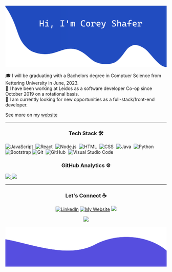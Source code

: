 ![TitleImage](./assets/top.png)

🎓&nbsp;I will be graduating with a Bachelors degree in Comptuer Science from Kettering University in June, 2023.<br>
💼&nbsp;I have been working at Leidos as a software developer Co-op since October 2019 on a rotational basis.<br>
🌱&nbsp;I am currently looking for new opportunities as a full-stack/front-end developer.<br>

See more on my <a href="https://corey-shafer.com/" target="_blank">website</a>

---

<h3 align="center">Tech Stack 🛠</h3>

![JavaScript](https://img.shields.io/badge/-JavaScript-05122A?style=flat&logo=javascript)&nbsp;
![React](https://img.shields.io/badge/-React-05122A?style=flat&logo=react)&nbsp;
![Node.js](https://img.shields.io/badge/-Node.js-05122A?style=flat&logo=node.js)&nbsp;
![HTML](https://img.shields.io/badge/-HTML-05122A?style=flat&logo=HTML5)&nbsp;
![CSS](https://img.shields.io/badge/-CSS-05122A?style=flat&logo=CSS3&logoColor=1572B6)&nbsp;
![Java](https://img.shields.io/badge/-Java-05122A?style=flat&logo=Java&logoColor=FFA518)&nbsp;
![Python](https://img.shields.io/badge/-Python-05122A?style=flat&logo=python)&nbsp;
![Bootstrap](https://img.shields.io/badge/-Bootstrap-05122A?style=flat&logo=bootstrap&logoColor=563D7C)
![Git](https://img.shields.io/badge/-Git-05122A?style=flat&logo=git)&nbsp;
![GitHub](https://img.shields.io/badge/-GitHub-05122A?style=flat&logo=github)&nbsp;
![Visual Studio Code](https://img.shields.io/badge/-Visual%20Studio%20Code-05122A?style=flat&logo=visual-studio-code&logoColor=007ACC)&nbsp;

<h3 align="center">GitHub Analytics ⚙️</h3>
<a href="https://github.com/anuraghazra/github-readme-stats" alt="">
    <img src="https://github-readme-stats.vercel.app/api?username=Crshafer12&hide=stars&show_icons=true&theme=dark&hide_border=true&icon_color=2764ba&bg_color=0d1117">
    <img src="https://github-readme-stats.vercel.app/api/top-langs/?username=Crshafer12&layout=compact&theme=dark&hide_border=true&icon_color=2764ba&bg_color=0d1117"> 
</a>

---

<h3 align="center">Let's Connect ☕</h3>
<p align="center"> 
  <a href="http://www.linkedin.com/in/corey-shafer" target="_blank"><img src="https://img.shields.io/badge/-LinkedIn-%230077B5?style=for-the-badge&logo=linkedin&logoColor=white"  alt="LinkedIn"></a>
  <a href="https://corey-shafer.com/" target="_blank"><img src="https://img.shields.io/badge/website-000000?style=for-the-badge&logo=About.me&logoColor=white"  alt="My Website"></a>
  <a href = "mailto:shaf2609@kettering.edu.com"><img src="https://img.shields.io/badge/-Email-%23333?style=for-the-badge&logo=gmail&logoColor=white" target="_blank"></a>
</p>

<p align="center">
    <img src = "https://komarev.com/ghpvc/?username=Crshafer12&color=0d1117&style=flat-square">
</p>

![EndImage](./assets/bottom.png)

